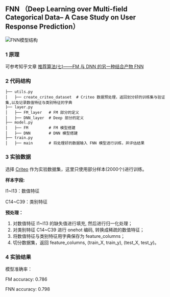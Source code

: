 ## FNN （Deep Learning over Multi-field Categorical Data– A Case Study on User Response Prediction）

![FNN模型结构](https://cdn.jsdelivr.net/gh/jc-LeeHub/Recommend-System-tf2.0@master/image/FNN_model.png)

### 1 原理

可参考知乎文章 [推荐算法(七)——FM 与 DNN 的另一种结合产物 FNN](https://zhuanlan.zhihu.com/p/375261399)

### 2 代码结构

```shell
├── utils.py   
│   ├── create_criteo_dataset  # Criteo 数据预处理，返回划分好的训练集与验证集,以及记录数值特征与类别特征的字典
├── layer.py  
│   ├── FM_layer   # FM 部分的定义
│   ├── DNN_layer  # Deep 部分的定义
├── model.py  
│   ├── FM         # FM 模型搭建
│   ├── DNN        # DNN 模型搭建
├── train.py 
│   ├── main       # 将处理好的数据输入 FNN 模型进行训练，并评估结果
```

### 3 实验数据

选择 [Criteo](https://github.com/jc-LeeHub/Recommend-System-TF2.0/blob/master/Data/train.txt) 作为实验数据集，这里只使用部分样本(2000个)进行训练。

**样本字段:**

I1~I13：数值特征

C14~C39：类别特征

**预处理：**
1. 对数值特征 I1~I13 的缺失值进行填充, 然后进行归一化处理；
2. 对类别特征 C14~C39 进行 onehot 编码, 转换成稀疏的数值特征；
3. 将数值特征与类别特征用字典保存为 feature_columns；
3. 切分数据集，返回 feature_columns, (train_X, train_y), (test_X, test_y)。

### 4 实验结果

模型准确率： 

FM accuracy:  0.786

FNN accuracy:  0.798

